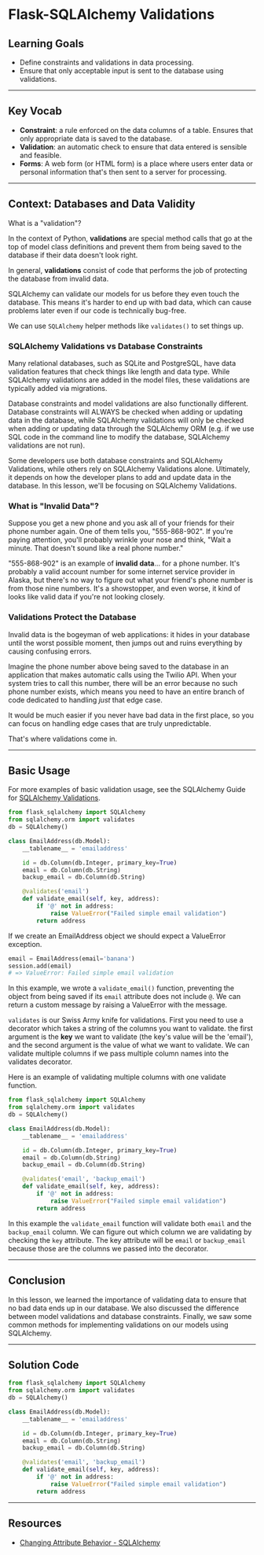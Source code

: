# Flask-SQLAlchemy Validations

## Learning Goals

- Define constraints and validations in data processing.
- Ensure that only acceptable input is sent to the database using validations.

***

## Key Vocab

- **Constraint**: a rule enforced on the data columns of a table. Ensures that
  only appropriate data is saved to the database.
- **Validation**: an automatic check to ensure that data entered
  is sensible and feasible.
- **Forms**: A web form (or HTML form) is a place where users enter data or
  personal information that's then sent to a server for processing.

***

## Context: Databases and Data Validity

What is a "validation"?

In the context of Python, **validations** are special method calls that go at
the top of model class definitions and prevent them from being saved to the
database if their data doesn't look right.

In general, **validations** consist of code that performs the job of protecting
the database from invalid data.

SQLAlchemy can validate our models for us before they even touch the database.
This means it's harder to end up with bad data, which can cause problems later
even if our code is technically bug-free.

We can use `SQLAlchemy` helper methods like `validates()` to set things
up.

### SQLAlchemy Validations vs Database Constraints

Many relational databases, such as SQLite and PostgreSQL, have data validation
features that check things like length and data type. While SQLAlchemy
validations are added in the model files, these validations are typically added
via migrations.

Database constraints and model validations are also functionally different.
Database constraints will ALWAYS be checked when adding or updating data in the
database, while SQLAlchemy validations will only be checked when adding or
updating data through the SQLAlchemy ORM (e.g. if we use SQL code in the command line to
modify the database, SQLAlchemy validations are not run).

Some developers use both database constraints and SQLAlchemy Validations,
while others rely on SQLAlchemy Validations alone. Ultimately, it depends on
how the developer plans to add and update data in the database. In this lesson,
we'll be focusing on SQLAlchemy Validations.

### What is "Invalid Data"?

Suppose you get a new phone and you ask all of your friends for their phone
number again. One of them tells you, "555-868-902". If you're paying attention,
you'll probably wrinkle your nose and think, "Wait a minute. That doesn't sound
like a real phone number."

"555-868-902" is an example of **invalid data**... for a phone number. It's
probably a valid account number for some internet service provider in Alaska,
but there's no way to figure out what your friend's phone number is from those
nine numbers. It's a showstopper, and even worse, it kind of looks like valid
data if you're not looking closely.

### Validations Protect the Database

Invalid data is the bogeyman of web applications: it hides in your database
until the worst possible moment, then jumps out and ruins everything by causing
confusing errors.

Imagine the phone number above being saved to the database in an application
that makes automatic calls using the Twilio API. When your system tries to call
this number, there will be an error because no such phone number exists, which
means you need to have an entire branch of code dedicated to handling _just_
that edge case.

It would be much easier if you never have bad data in the first place, so you
can focus on handling edge cases that are truly unpredictable.

That's where validations come in.

***

## Basic Usage

For more examples of basic validation usage, see the SQLAlchemy Guide for
[SQLAlchemy Validations][SQLAlchemy Validations].

```py
from flask_sqlalchemy import SQLAlchemy
from sqlalchemy.orm import validates
db = SQLAlchemy()

class EmailAddress(db.Model):
    __tablename__ = 'emailaddress'

    id = db.Column(db.Integer, primary_key=True)
    email = db.Column(db.String)
    backup_email = db.Column(db.String)

    @validates('email')
    def validate_email(self, key, address):
        if '@' not in address:
            raise ValueError("Failed simple email validation")
        return address


```

If we create an EmailAddress object we should expect a ValueError exception.

```py
email = EmailAddress(email='banana')
session.add(email)
# => ValueError: Failed simple email validation

```

In this example, we wrote a `validate_email()` function, preventing the object
from being saved if its `email` attribute does not include `@`. We can return a
custom message by raising a ValueError with the message.

`validates` is our Swiss Army knife for validations. First you need to use a
decorator which takes a string of the columns you want to validate.
the first argument is the **key** we want to validate (the key's value will be
the 'email'), and the second argument is the value of what we want to validate.
We can validate multiple columns if we pass multiple column names into the
validates decorator.

Here is an example of validating multiple columns with one validate function.

```py
from flask_sqlalchemy import SQLAlchemy
from sqlalchemy.orm import validates
db = SQLAlchemy()

class EmailAddress(db.Model):
    __tablename__ = 'emailaddress'

    id = db.Column(db.Integer, primary_key=True)
    email = db.Column(db.String)
    backup_email = db.Column(db.String)

    @validates('email', 'backup_email')
    def validate_email(self, key, address):
        if '@' not in address:
            raise ValueError("Failed simple email validation")
        return address
```

In this example the `validate_email` function will validate both `email` and the
`backup_email` column. We can figure out which column we are validating by
checking the `key` attribute. The key attribute will be `email` or
`backup_email` because those are the columns we passed into the decorator.

***

## Conclusion

In this lesson, we learned the importance of validating data to ensure that no
bad data ends up in our database. We also discussed the difference between model
validations and database constraints. Finally, we saw some common methods for
implementing validations on our models using SQLAlchemy.

***

## Solution Code

```py
from flask_sqlalchemy import SQLAlchemy
from sqlalchemy.orm import validates
db = SQLAlchemy()

class EmailAddress(db.Model):
    __tablename__ = 'emailaddress'

    id = db.Column(db.Integer, primary_key=True)
    email = db.Column(db.String)
    backup_email = db.Column(db.String)

    @validates('email', 'backup_email')
    def validate_email(self, key, address):
        if '@' not in address:
            raise ValueError("Failed simple email validation")
        return address
```

***

## Resources

- [Changing Attribute Behavior - SQLAlchemy][SQLAlchemy Validations]

[SQLAlchemy Validations]: https://docs.sqlalchemy.org/en/14/orm/mapped_attributes.html
